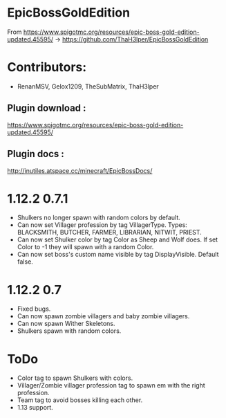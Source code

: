 # EpicBossGoldEdition

From https://www.spigotmc.org/resources/epic-boss-gold-edition-updated.45595/ -> https://github.com/ThaH3lper/EpicBossGoldEdition

# Contributors:
* RenanMSV, Gelox1209, TheSubMatrix, ThaH3lper

## Plugin download : 
https://www.spigotmc.org/resources/epic-boss-gold-edition-updated.45595/
## Plugin docs :
http://inutiles.atspace.cc/minecraft/EpicBossDocs/

# 1.12.2 0.7.1
* Shulkers no longer spawn with random colors by default.
* Can now set Villager profession by tag VillagerType. Types: BLACKSMITH, BUTCHER, FARMER, LIBRARIAN, NITWIT, PRIEST.
* Can now set Shulker color by tag Color as Sheep and Wolf does. If set Color to -1 they will spawn with a random Color.
* Can now set boss's custom name visible by tag DisplayVisible. Default false.

# 1.12.2 0.7
* Fixed bugs.
* Can now spawn zombie villagers and baby zombie villagers.
* Can now spawn Wither Skeletons.
* Shulkers spawn with random colors.

# ToDo
* Color tag to spawn Shulkers with colors.
* Villager/Zombie villager profession tag to spawn em with the right profession.
* Team tag to avoid bosses killing each other.
* 1.13 support.
